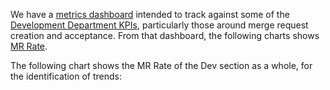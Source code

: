 We have a [metrics dashboard](https://app.periscopedata.com/app/example_company/561630/Dev-Sub-department-Overview-Dashboard) intended to
track against some of the [Development Department KPIs](/handbook/company/kpis/#development-department-kpis), particularly
those around merge request creation and acceptance. From that dashboard, the
following charts shows [MR Rate](/handbook/engineering/development/performance-indicators/#mr-rate).

The following chart shows the MR Rate of the Dev section as a whole, for the
identification of trends:
